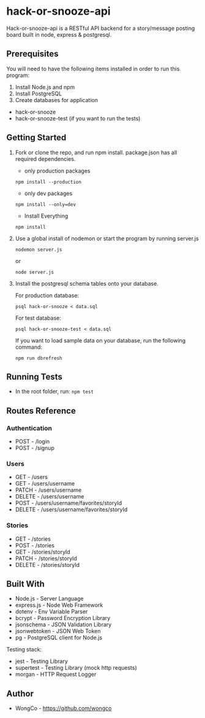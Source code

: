 # hack-or-snooze-api

Hack-or-snooze-api is a RESTful API backend for a story/message posting board built in node, express & postgresql.

## Prerequisites

You will need to have the following items installed in order to run this program:

1. Install Node.js and npm
2. Install PostgreSQL
3. Create databases for application

- hack-or-snooze
- hack-or-snooze-test (if you want to run the tests)

## Getting Started

1. Fork or clone the repo, and run npm install. package.json has all required dependencies.

   - only production packages

   ```
   npm install --production
   ```

   - only dev packages

   ```
   npm install --only=dev
   ```

   - Install Everything

   ```
   npm install
   ```

2. Use a global install of nodemon or start the program by running server.js

   ```
   nodemon server.js
   ```

   or

   ```
   node server.js
   ```

3. Install the postgresql schema tables onto your database.

   For production database:

   ```
   psql hack-or-snooze < data.sql
   ```

   For test database:

   ```
   psql hack-or-snooze-test < data.sql
   ```

   If you want to load sample data on your database, run the following command:

   ```
   npm run dbrefresh
   ```

## Running Tests

- In the root folder, run:
  `npm test`

## Routes Reference

### Authentication

- POST - /login
- POST - /signup

### Users

- GET - /users
- GET - /users/username
- PATCH - /users/username
- DELETE - /users/username
- POST - /users/username/favorites/storyId
- DELETE - /users/username/favorites/storyId

### Stories

- GET - /stories
- POST - /stories
- GET - /stories/storyId
- PATCH - /stories/storyId
- DELETE - /stories/storyId

## Built With

- Node.js - Server Language
- express.js - Node Web Framework
- dotenv - Env Variable Parser
- bcrypt - Password Encryption Library
- jsonschema - JSON Validation Library
- jsonwebtoken - JSON Web Token
- pg - PostgreSQL client for Node.js

Testing stack:

- jest - Testing Library
- supertest - Testing Library (mock http requests)
- morgan - HTTP Request Logger

## Author

- WongCo - https://github.com/wongco

